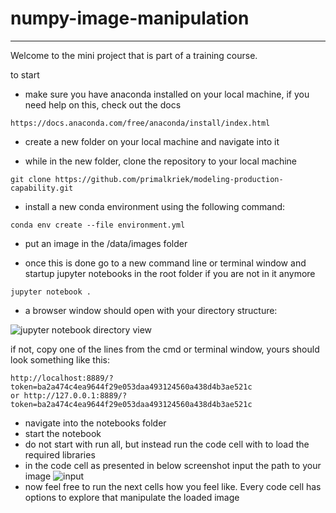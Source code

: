 # numpy-image-manipulation
___________________________
Welcome to the mini project that is part of a training course.


to start
- make sure you have anaconda installed on your local machine, if you need help on this, check out the docs

```
https://docs.anaconda.com/free/anaconda/install/index.html
```

- create a new folder on your local machine and navigate into it

- while in the new folder, clone the repository to your local machine

```
git clone https://github.com/primalkriek/modeling-production-capability.git
```

- install a new conda environment using the following command: 

```
conda env create --file environment.yml
```

- put an image in the /data/images folder

- once this is done go to a new command line or terminal window and startup jupyter notebooks in the root 
folder if you are not in it anymore

```
jupyter notebook .
```

- a browser window should open with your directory structure:

![jupyter notebook directory view](<Screenshot 2023-12-30 at 21.46.01.png>)

if not, copy one of the lines from the cmd or terminal window, yours should look something like this:

```
http://localhost:8889/?token=ba2a474c4ea9644f29e053daa493124560a438d4b3ae521c
or http://127.0.0.1:8889/?token=ba2a474c4ea9644f29e053daa493124560a438d4b3ae521c

```

- navigate into the notebooks folder
- start the notebook
- do not start with run all, but instead run the code cell with to load the required libraries
- in the code cell as presented in below screenshot input the path to your image
![input ](image.png)
- now feel free to run the next cells how you feel like.  Every code cell has options to explore that manipulate the loaded image